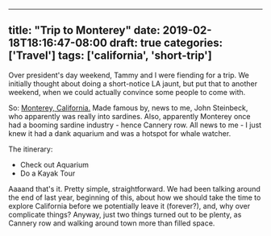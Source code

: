 
---
title: "Trip to Monterey"
date: 2019-02-18T18:16:47-08:00
draft: true
categories: ['Travel']
tags: ['california', 'short-trip']
---


Over president's day weekend, Tammy and I were fiending for a trip. We initially thought about doing a short-notice LA jaunt, but
put that to another weekend, when we could actually convince some people to come with.

So: [Monterey, California.](https://en.wikipedia.org/wiki/Monterey,_California) Made famous by, news to me, John Steinbeck, who
apparently was really into sardines. Also, apparently Monterey once had a booming sardine industry - hence Cannery row. All news
to me - I just knew it had a dank aquarium and was a hotspot for whale watcher.

The itinerary:

* Check out Aquarium
* Do a Kayak Tour

Aaaand that's it. Pretty simple, straightforward. We had been talking around the end of last year, beginning of this, about how
we should take the time to explore California before we potentially leave it (forever?), and, why over complicate things? Anyway,
just two things turned out to be plenty, as Cannery row and walking around town more than filled space.
